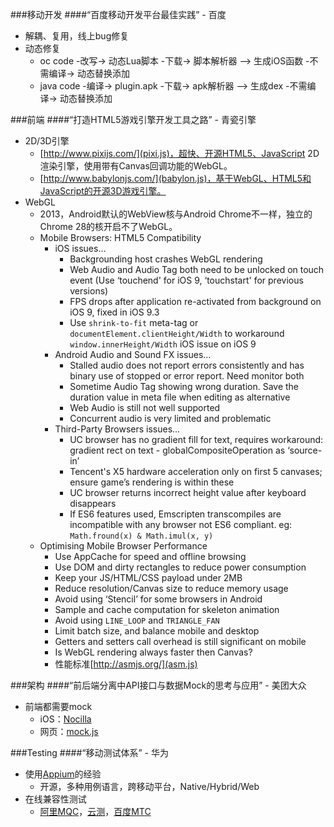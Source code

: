 ###移动开发
####“百度移动开发平台最佳实践” - 百度
* 解耦、复用，线上bug修复
* 动态修复
  * oc code -改写-> 动态Lua脚本 -下载-> 脚本解析器 --> 生成iOS函数 -不需编译-> 动态替换添加
  * java code -编译-> plugin.apk -下载-> apk解析器 --> 生成dex -不需编译-> 动态替换添加

###前端
####“打造HTML5游戏引擎开发工具之路” - 青瓷引擎
* 2D/3D引擎
  * [http://www.pixijs.com/](pixi.js)，超快、开源HTML5、JavaScript 2D渲染引擎，使用带有Canvas回调功能的WebGL。
  * [http://www.babylonjs.com/](babylon.js)，基于WebGL、HTML5和JavaScript的开源3D游戏引擎。
* WebGL
  * 2013，Android默认的WebView核与Android Chrome不一样，独立的Chrome 28的核开启不了WebGL。
  * Mobile Browsers: HTML5 Compatibility
    * iOS issues...
      * Backgrounding host crashes WebGL rendering
      * Web Audio and Audio Tag both need to be unlocked on touch event (Use ‘touchend' for iOS 9, ‘touchstart' for previous versions)
      * FPS drops after application re-activated from background on iOS 9, fixed in iOS 9.3
      * Use ```shrink-to-fit``` meta-tag or ```documentElement.clientHeight/Width``` to workaround ```window.innerHeight/Width``` iOS issue on iOS 9
    * Android Audio and Sound FX issues...
      * Stalled audio does not report errors consistently and has binary use of stopped or error report. Need monitor both
      * Sometime Audio Tag showing wrong duration. Save the duration value in meta file when editing as alternative
      * Web Audio is still not well supported
      * Concurrent audio is very limited and problematic
    * Third-Party Browsers issues...
      * UC browser has no gradient fill for text, requires workaround: gradient rect on text - globalCompositeOperation as ‘source-in’
      * Tencent's X5 hardware acceleration only on first 5 canvases; ensure game’s rendering is within these
      * UC browser returns incorrect height value after keyboard disappears
      * If ES6 features used, Emscripten transcompiles are incompatible with any browser not ES6 compliant. eg: ```Math.fround(x) & Math.imul(x, y)```
  * Optimising Mobile Browser Performance
    * Use AppCache for speed and offline browsing
    * Use DOM and dirty rectangles to reduce power consumption
    * Keep your JS/HTML/CSS payload under 2MB
    * Reduce resolution/Canvas size to reduce memory usage
    * Avoid using ‘Stencil’ for some browsers in Android
    * Sample and cache computation for skeleton animation
    * Avoid using ```LINE_LOOP``` and ```TRIANGLE_FAN```
    * Limit batch size, and balance mobile and desktop
    * Getters and setters call overhead is still significant on mobile
    * Is WebGL rendering always faster then Canvas?
    * 性能标准[http://asmjs.org/](asm.js)

###架构
####“前后端分离中API接口与数据Mock的思考与应用” - 美团大众
* 前端都需要mock
  * iOS：[Nocilla](https://github.com/luisobo/Nocilla)
  * 网页：[mock.js](http://mockjs.com/)

###Testing
####“移动测试体系” - 华为
* 使用[Appium](http://appium.io/)的经验
  * 开源，多种用例语言，跨移动平台，Native/Hybrid/Web
* 在线兼容性测试
  * [阿里MQC](http://mqc.aliyun.com/)，[云测](http://www.testin.cn/)，[百度MTC](http://mtc.baidu.com/)